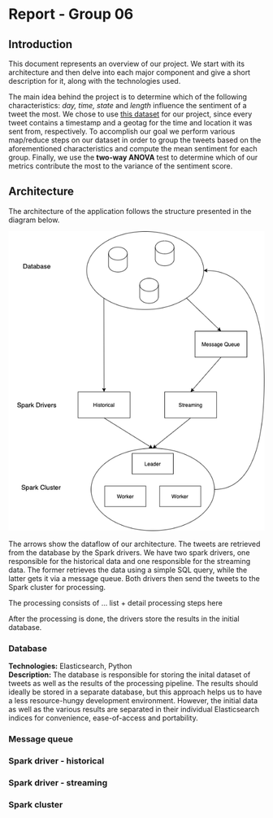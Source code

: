 # Report - Group 06  

## Introduction

This document represents an overview of our project. We start with its architecture and then delve into each major component and give a short description for it, along with the technologies used.  

The main idea behind the project is to determine which of the following characteristics: *day, time, state* and *length* influence the sentiment of a tweet the most. We chose to use [this dataset](https://archive.org/details/twitter_cikm_2010) for our project, since every tweet contains a timestamp and a geotag for the time and location it was sent from, respectively. To accomplish our goal we perform various map/reduce steps on our dataset in order to group the tweets based on the aforementioned characteristics and compute the mean sentiment for each group. Finally, we use the **two-way ANOVA** test to determine which of our metrics contribute the most to the variance of the sentiment score. 

## Architecture

The architecture of the application follows the structure presented in the diagram below.

![Alt text](./Architecture/SC_Architecture.png?raw=true "Title")

The arrows show the dataflow of our architecture. The tweets are retrieved from the database by the Spark drivers. We have two spark drivers, one responsible for the historical data and one responsible for the streaming data. The former retrieves the data using a simple SQL query, while the latter gets it via a message queue. Both drivers then send the tweets to the Spark cluster for processing.

The processing consists of ... list + detail processing steps here

After the processing is done, the drivers store the results in the initial database.

### Database
**Technologies:** Elasticsearch, Python  
**Description:** The database is responsible for storing the inital dataset of tweets as well as the results of the processing pipeline. The results should ideally be stored in a separate database, but this approach helps us to have a less resource-hungy development environment. However, the initial data as well as the various results are separated in their individual Elasticsearch indices for convenience, ease-of-access and portability. 

### Message queue

### Spark driver - historical

### Spark driver - streaming

### Spark cluster


